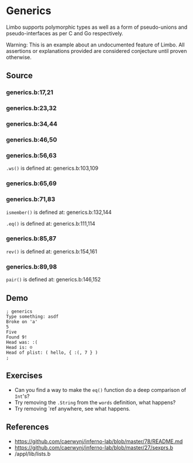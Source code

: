 # Generics

Limbo supports polymorphic types as well as a form of pseudo-unions and pseudo-interfaces as per C and Go respectively. 

Warning: This is an example about an undocumented feature of Limbo. All assertions or explanations provided are considered conjecture until proven otherwise. 

## Source

### generics.b:17,21



### generics.b:23,32



### generics.b:34,44



### generics.b:46,50



### generics.b:56,63



`.ws()` is defined at: generics.b:103,109

### generics.b:65,69



### generics.b:71,83



`ismember()` is defined at: generics.b:132,144

`.eq()` is defined at: generics.b:111,114

### generics.b:85,87



`rev()` is defined at: generics.b:154,161

### generics.b:89,98



`pair()` is defined at: generics.b:146,152

## Demo

	; generics
	Type something: asdf
	Broke on 'a'
	5
	Five
	Found 9!
	Head was: :(
	Head is: ☺
	Head of plist: ( hello, { :(, 7 } )
	; 

## Exercises

- Can you find a way to make the `eq()` function do a deep comparison of `Int`'s?
- Try removing the `.String` from the `words` definition, what happens?
- Try removing `ref anywhere, see what happens.

## References

- https://github.com/caerwynj/inferno-lab/blob/master/78/README.md
- https://github.com/caerwynj/inferno-lab/blob/master/27/sexprs.b
- /appl/lib/lists.b
